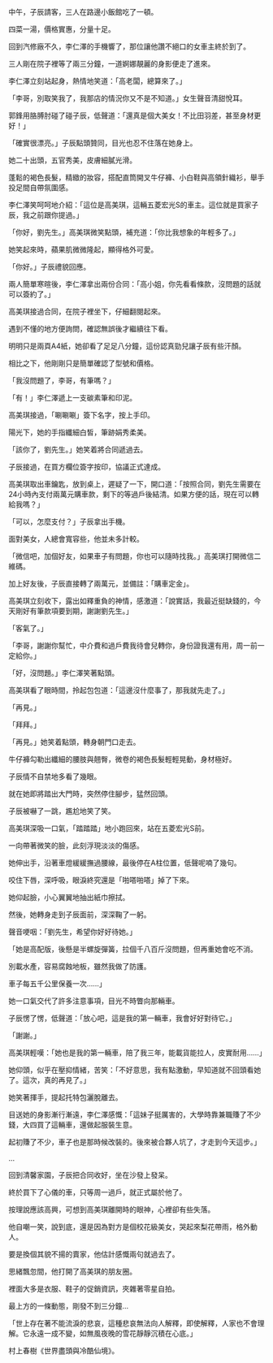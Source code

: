 中午，子辰請客，三人在路邊小飯館吃了一頓。  

四菜一湯，價格實惠，分量十足。  

回到汽修廠不久，李仁澤的手機響了，那位讓他讚不絕口的女車主終於到了。  

三人剛在院子裡等了兩三分鐘，一道婀娜靚麗的身影便走了進來。  

李仁澤立刻站起身，熱情地笑道：「高老闆，總算來了。」  

「李哥，別取笑我了，我那店的情況你又不是不知道。」女生聲音清甜悅耳。  

郭鋒用胳膊肘碰了碰子辰，低聲道：「還真是個大美女！不比田羽差，甚至身材更好！」  

「確實很漂亮。」子辰點頭贊同，目光也忍不住落在她身上。  

她二十出頭，五官秀美，皮膚細膩光滑。  

蓬鬆的褐色長髮，精緻的妝容，搭配直筒開叉牛仔褲、小白鞋與高領針織衫，舉手投足間自帶氛圍感。  

李仁澤笑呵呵地介紹：「這位是高美琪，這輛五菱宏光S的車主。這位就是買家子辰，我之前跟你提過。」  

「你好，劉先生。」高美琪微笑點頭，補充道：「你比我想象的年輕多了。」  

她笑起來時，蘋果肌微微隆起，顯得格外可愛。  

「你好。」子辰禮貌回應。  

兩人簡單寒暄後，李仁澤拿出兩份合同：「高小姐，你先看看條款，沒問題的話就可以簽約了。」  

高美琪接過合同，在院子裡坐下，仔細翻閱起來。  

遇到不懂的地方便詢問，確認無誤後才繼續往下看。  

明明只是兩頁A4紙，她卻看了足足八分鐘，這份認真勁兒讓子辰有些汗顏。  

相比之下，他剛剛只是簡單確認了型號和價格。  

「我沒問題了，李哥，有筆嗎？」  

「有！」李仁澤遞上一支碳素筆和印泥。  

高美琪接過，「唰唰唰」簽下名字，按上手印。  

陽光下，她的手指纖細白皙，筆跡娟秀柔美。  

「該你了，劉先生。」她笑着將合同遞過去。  

子辰接過，在買方欄位簽字按印，協議正式達成。  

高美琪取出車鑰匙，放到桌上，遲疑了一下，開口道：「按照合同，劉先生需要在24小時內支付兩萬元購車款，剩下的等過戶後結清。如果方便的話，現在可以轉給我嗎？」  

「可以，怎麼支付？」子辰拿出手機。  

面對美女，人總會寬容些，他並未多計較。  

「微信吧，加個好友，如果車子有問題，你也可以隨時找我。」高美琪打開微信二維碼。  

加上好友後，子辰直接轉了兩萬元，並備註：「購車定金」。  

高美琪立刻收下，露出如釋重負的神情，感激道：「說實話，我最近挺缺錢的，今天剛好有筆款項要到期，謝謝劉先生。」  

「客氣了。」  

「李哥，謝謝你幫忙，中介費和過戶費我待會兒轉你，身份證我還有用，周一前一定給你。」  

「好，沒問題。」李仁澤笑著點頭。  

高美琪看了眼時間，拎起包包道：「這邊沒什麼事了，那我就先走了。」  

「再見。」  

「拜拜。」  

「再見。」她笑着點頭，轉身朝門口走去。  

牛仔褲勾勒出纖細的腰肢與翹臀，微卷的褐色長髮輕輕晃動，身材極好。  

子辰情不自禁地多看了幾眼。  

就在她即將踏出大門時，突然停住腳步，猛然回頭。  

子辰被嚇了一跳，尷尬地笑了笑。  

高美琪深吸一口氣，「踏踏踏」地小跑回來，站在五菱宏光S前。  

一向帶著微笑的臉，此刻浮現淡淡的傷感。  

她伸出手，沿著車燈緩緩撫過腰線，最後停在A柱位置，低聲呢喃了幾句。  

咬住下唇，深呼吸，眼淚終究還是「啪嗒啪嗒」掉了下來。  

她仰起臉，小心翼翼地抽出紙巾擦拭。  

然後，她轉身走到子辰面前，深深鞠了一躬。  

聲音哽咽：「劉先生，希望你好好待她。」  

「她是高配版，後懸是半螺旋彈簧，拉個千八百斤沒問題，但再重她會吃不消。  

別載水產，容易腐蝕地板，雖然我做了防護。  

車子每五千公里保養一次……」  

她一口氣交代了許多注意事項，目光不時瞥向那輛車。  

子辰愣了愣，低聲道：「放心吧，這是我的第一輛車，我會好好對待它。」  

「謝謝。」  

高美琪輕嘆：「她也是我的第一輛車，陪了我三年，能載貨能拉人，皮實耐用……」  

她仰頭，似乎在壓抑情緒，苦笑：「不好意思，我有點激動，早知道就不回頭看她了。這次，真的再見了。」  

她笑著揮手，提起托特包灑脫離去。  

目送她的身影漸行漸遠，李仁澤感慨：「這妹子挺厲害的，大學時靠兼職賺了不少錢，大四買了這輛車，還做起服裝生意。  

起初賺了不少，車子也是那時候改裝的。後來被合夥人坑了，才走到今天這步。」  

...  

回到清馨家園，子辰把合同收好，坐在沙發上發呆。  

終於買下了心儀的車，只等周一過戶，就正式屬於他了。  

按理說應該高興，可想到高美琪離開時的眼神，心裡卻有些失落。  

他自嘲一笑，說到底，還是因為對方是個校花級美女，哭起來梨花帶雨，格外動人。  

要是換個其貌不揚的賣家，他估計感慨兩句就過去了。  

思緒飄忽間，他打開了高美琪的朋友圈。  

裡面大多是衣服、鞋子的促銷資訊，夾雜著零星自拍。  

最上方的一條動態，剛發不到三分鐘...  

「世上存在著不能流淚的悲哀，這種悲哀無法向人解釋，即使解釋，人家也不會理解。它永遠一成不變，如無風夜晚的雪花靜靜沉積在心底。」  

村上春樹《世界盡頭與冷酷仙境》。